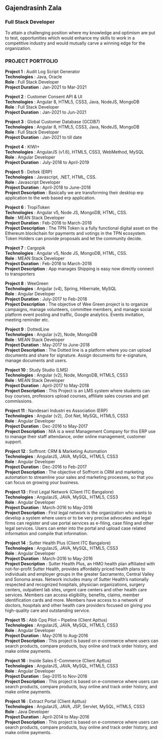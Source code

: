 ## Gajendrasinh Zala 
### Full Stack Developer

To attain a challenging position where my knowledge and optimism are put to test, opportunities which would enhance my skills to work in a competitive industry and would mutually carve a winning edge for the organization.

### PROJECT PORTFOLIO

**Project 1** : Audit Log Script Generator<br/>
**Technologies** : Java, Oracle <br/>
**Role** : Full Stack Developer <br/>
**Project Duration** : Jan-2021 to Mar-2021


**Project 2** : Customer Consent API & UI<br/>
**Technologies** : Angular 8, HTML5, CSS3, Java, NodeJS, MongoDB <br/>
**Role** : Full Stack Developer <br/>
**Project Duration** : Jan-2021 to Jun-2021


**Project 3** : Global Customer Database (GCDB7) <br/>
**Technologies** : Angular 8, HTML5, CSS3, Java, NodeJS, MongoDB <br/>
**Role** : Full Stack Developer <br/>
**Project Duration** : Jan-2021 to till date


**Project 4** : KIWI+ <br/>
**Technologies** : AngularJS (v1.6), HTML5, CSS3, WebMethod, MySQL <br/>
**Role** : Angular Developer <br/>
**Project Duration** : July-2018 to April-2019


**Project 5** : Deltek (ERP) <br/>
**Technologies** : Javascript, .NET, HTML, CSS. <br/>
**Role** : Javascript Developer <br/>
**Project Duration** : April-2018 to June-2018  <br/>
**Project Description** : Basically we are transforming their desktop erp application to the web
based erp application.

**Project 6** : TropiToken <br/>
**Technologies** : Angular v5, Node JS, MongoDB, HTML, CSS. <br/>
**Role** : MEAN Stack Developer <br/>
**Project Duration** : Feb-2018 to March-2018  <br/>
**Project Description** : The TPN Token is a fully functional digital asset on the Ethereum blockchain
for payments and votings in the TPN ecosystem. Token Holders can provide
proposals and let the community decide.

**Project 7** : Cargopik <br/>
**Technologies** : Angular v5, Node JS, MongoDB, HTML, CSS. <br/>
**Role** : MEAN Stack Developer <br/>
**Project Duration** : Feb-2018 to March-2018  <br/>
**Project Description** : App manages Shipping is easy now directly connect to transporters

**Project 8** : WeeGreen <br/>
**Technologies** : Angular (v4), Spring, Hibernate, MySQL <br/>
**Role** : Angular Developer <br/>
**Project Duration** : July-2017 to Feb-2018  <br/>
**Project Description** : The objective of Wee Green project is to organize campaigns, manage
volunteers, committee members, and manage social platform event
posting and traffic, Google analytics. Events invitation, meeting reminder
etc.

**Project 9** : DottedLine <br/>
**Technologies** : Angular (v2), Node, MongoDB <br/>
**Role** : MEAN Stack Developer <br/>
**Project Duration** : May-2017 to June-2018  <br/>
**Project Description** : The Dotted line is a platform where you can upload documents and
share for signature. Assign documents for e-signature, manage
documents and users.

**Project 10** : Study Studio (LMS)<br/>
**Technologies** : Angular (v2), Node, MongoDB, HTML5, CSS3 <br/>
**Role** : MEAN Stack Developer <br/>
**Project Duration** : April-2017 to May-2018  <br/>
**Project Description** : This Project is an LMS system where students can buy courses,
professors upload courses, affiliate sales courses and get commissions.

**Project 11** : Nandesari Industri es Association (ERP) <br/>
**Technologies** : Angular (v2), .Dot Net, MySQL, HTML5, CSS3 <br/>
**Role** : Angular Developer <br/>
**Project Duration** : Dec-2016 to May-2017  <br/>
**Project Description** : NIA is a west Management Company for this ERP use to manage their
staff attendance, order online management, customer support.

**Project 12** : Soffront: CRM & Marketing Automation <br/>
**Technologies** : AngularJS, JAVA, MySQL, HTML5, CSS3 <br/>
**Role** : Angular Developer <br/>
**Project Duration** : Dec-2016 to Feb-2017  <br/>
**Project Description** : The objective of Soffront is CRM and marketing automation to streamline
your sales and marketing processes, so that you can focus on growing
your business.

**Project 13** : First Legal Network (Client ITC Bangalore)<br/>
**Technologies** : AngularJS, JAVA, MySQL, HTML5, CSS3<br/>
**Role** : Angular Developer <br/>
**Project Duration** : March-2016 to May-2016  <br/>
**Project Description** : First legal network is the organization who wants to develop a system where users or to be very precise advocates and legal firms can register
and use portal services as e-filing, case filing and other legal services. Users can enter into the portal and upload case related information and compile that information.

**Project 14** : Sutter Health Plus (Client ITC Bangalore)<br/>
**Technologies** : AngularJS, JAVA, MySQL, HTML5, CSS3<br/>
**Role** : Angular Developer <br/>
**Project Duration** : March-2016 to May-2016  <br/>
**Project Description** : Sutter Health Plus, an HMO health plan affiliated with not-for-profit Sutter Health, provides affordably priced health plans to individuals and
employer groups in the greater Sacramento, Central Valley and Sonoma areas. Network includes many of Sutter Health’s nationally respected and recognized hospitals, physician organizations, surgery centers, outpatient lab sites, urgent care centers and other health care services. Members can access eligibility, benefits, claims, member identification cards and more. Members have access to a network of doctors, hospitals and other health care providers focused on giving you high-quality care and outstanding service.

**Project 15** : Abb Cpq Pilot – Pipeline (Client Apttus)<br/>
**Technologies** : AngularJS, JAVA, MySQL, HTML5, CSS3<br/>
**Role** : Angular Developer <br/>
**Project Duration** : May-2016 to Aug-2016 <br/>
**Project Description** : This project is based on e-commerce where users can search products, compare products, buy online and track order history, and make online payments.

**Project 16** : Inside Sales E-Commerce (Client Apttus)<br/>
**Technologies** : AngularJS, JAVA, MySQL, HTML5, CSS3<br/>
**Role** : Angular Developer <br/>
**Project Duration** : Sep-2015 to Nov-2016 <br/>
**Project Description** : This project is based on e-commerce where users can search products, compare products, buy online and track order history, and make online payments.

**Project 16** : Extract Portal (Client Apttus)<br/>
**Technologies** : AngularJS, JAVA, JSP, Servlet, MySQL, HTML5, CSS3<br/>
**Role** : Java Developer <br/>
**Project Duration** : April-2014 to May-2016<br/>
**Project Description** : This project is based on e-commerce where users can search products, compare products, buy online and track order history, and make online payments.
